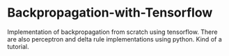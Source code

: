 # Backpropagation-with-Tensorflow
Implementation of backpropagation from scratch using tensorflow. There are also perceptron and delta rule implementations using python. Kind of a tutorial.
